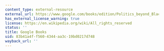 ```yaml
---
content_type: external-resource
external_url: https://www.google.com/books/edition/Politics_beyond_Black_and_White/odtPDwAAQBAJ?hl=en&gbpv=1
has_external_license_warning: true
license: https://en.wikipedia.org/wiki/All_rights_reserved
status: ''
title: Google Books
uid: 83b41a4f-f560-4344-aa3c-19bd0217d748
wayback_url: ''
---
```

